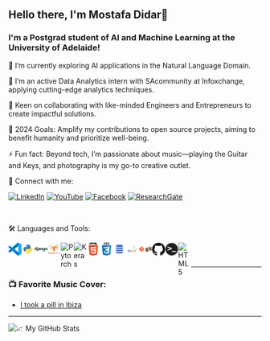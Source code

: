 ## Hello there, I'm Mostafa Didar👋
### I'm a Postgrad student of AI and Machine Learning at the University of Adelaide!

🔭 I’m currently exploring AI applications in the Natural Language Domain.

🌱 I’m an active Data Analytics intern with SAcommunity at Infoxchange, applying cutting-edge analytics techniques.

👯 Keen on collaborating with like-minded Engineers and Entrepreneurs to create impactful solutions.

🥅 2024 Goals: Amplify my contributions to open source projects, aiming to benefit humanity and prioritize well-being.

⚡ Fun fact: Beyond tech, I’m passionate about music—playing the Guitar and Keys, and photography is my go-to creative outlet.

🤝 Connect with me:

[![LinkedIn](https://img.shields.io/badge/LinkedIn-0077B5?style=for-the-badge&logo=linkedin&logoColor=white)](https://www.linkedin.com/in/mostafa-didar-226855140/)
[![YouTube](https://img.shields.io/badge/YouTube-FF0000?style=for-the-badge&logo=youtube&logoColor=white)](https://www.youtube.com/channel/UCAHQBevXtoNrAo4WKQp0Eew)
[![Facebook](https://img.shields.io/badge/Facebook-1877F2?style=for-the-badge&logo=facebook&logoColor=white)](https://www.facebook.com/mossydidar)
[![ResearchGate](https://img.shields.io/badge/ResearchGate-00CCBB?style=for-the-badge&logo=researchgate&logoColor=white)](https://www.researchgate.net/profile/Mostafa_Didar)



<br/>

🛠 Languages and Tools:

<img align="left" alt="Visual Studio Code" width="26px" src="https://raw.githubusercontent.com/github/explore/80688e429a7d4ef2fca1e82350fe8e3517d3494d/topics/visual-studio-code/visual-studio-code.png" />
<img align="left" alt="Python" width="26px" src="https://raw.githubusercontent.com/github/explore/80688e429a7d4ef2fca1e82350fe8e3517d3494d/topics/python/python.png" />
<img align="left" alt="Django" width="26px" src="https://raw.githubusercontent.com/github/explore/80688e429a7d4ef2fca1e82350fe8e3517d3494d/topics/django/django.png" />
<img align="left" alt="Tensorflow" width="26px" src="https://raw.githubusercontent.com/github/explore/80688e429a7d4ef2fca1e82350fe8e3517d3494d/topics/tensorflow/tensorflow.png" />
<img align="left" alt="Pytorch" width="26px" src="https://user-images.githubusercontent.com/26820783/89693367-20ca2e00-d930-11ea-9216-fad5d4c3911b.jpg" />
<img align="left" alt="Keras" width="26px" src="https://user-images.githubusercontent.com/26820783/89693033-1c514580-d92f-11ea-9b67-cdb5f2a25b6f.png" />
<img align="left" alt="HTML5" width="26px" src="https://raw.githubusercontent.com/github/explore/80688e429a7d4ef2fca1e82350fe8e3517d3494d/topics/html/html.png" />
<img align="left" alt="CSS3" width="26px" src="https://raw.githubusercontent.com/github/explore/80688e429a7d4ef2fca1e82350fe8e3517d3494d/topics/css/css.png" />
<img align="left" alt="SQL" width="26px" src="https://raw.githubusercontent.com/github/explore/80688e429a7d4ef2fca1e82350fe8e3517d3494d/topics/sql/sql.png" />
<img align="left" alt="MySQL" width="26px" src="https://raw.githubusercontent.com/github/explore/80688e429a7d4ef2fca1e82350fe8e3517d3494d/topics/mysql/mysql.png" />
<img align="left" alt="Git" width="26px" src="https://raw.githubusercontent.com/github/explore/80688e429a7d4ef2fca1e82350fe8e3517d3494d/topics/git/git.png" />
<img align="left" alt="GitHub" width="26px" src="https://raw.githubusercontent.com/github/explore/78df643247d429f6cc873026c0622819ad797942/topics/github/github.png" />
<img align="left" alt="HTML5" width="26px" src="https://raw.githubusercontent.com/github/explore/80688e429a7d4ef2fca1e82350fe8e3517d3494d/topics/terminal/terminal.png" />
<img align="left" alt="HTML5" width="26px" src="https://user-images.githubusercontent.com/26820783/89693228-b913e300-d92f-11ea-9acb-e01a80eef962.png" />

<br />
<br />



---

### 📺 Favorite Music Cover:
<!-- YOUTUBE:START -->
- [I took a pill in Ibiza](https://www.youtube.com/watch?v=BcZ8Lz0pHso)
<!-- YOUTUBE:END -->

---
![📈 My GitHub Stats](https://github-readme-stats.vercel.app/api?username=mossydidar&show_icons=true&theme=radical)



[youtube]: https://www.youtube.com/channel/UCAHQBevXtoNrAo4WKQp0Eew
[linkedin]: https://www.linkedin.com/in/mostafa-didar-226855140/
[facebook]: https://www.facebook.com/mossydidar
[researchgate]: https://www.researchgate.net/profile/Mostafa_Didar
